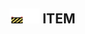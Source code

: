 ## <img src="../../.gitbook/assets/unknown.png" width="24" height=24 /><img src="../../.gitbook/assets/base.png" width="24" height=24 /> ITEM


